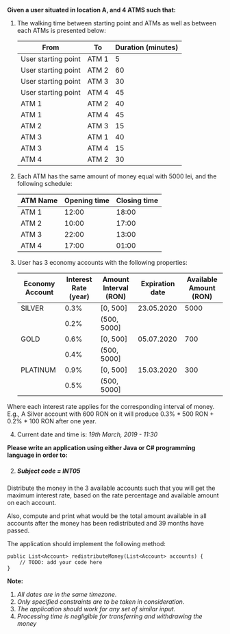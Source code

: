**Given a user situated in location A, and 4 ATMS such that:**
1. The walking time between starting point and ATMs as well as between each ATMs is presented below:

    | From                 | To           | Duration (minutes) |
    |----------------------|--------------|--------------------|
    | User starting point  | ATM 1        | 5                  |
    | User starting point  | ATM 2        | 60                 |
    | User starting point  | ATM 3        | 30                 |
    | User starting point  | ATM 4        | 45                 |
    | ATM 1                | ATM 2        | 40                 |
    | ATM 1                | ATM 4        | 45                 |
    | ATM 2                | ATM 3        | 15                 |
    | ATM 3                | ATM 1        | 40                 |
    | ATM 3                | ATM 4        | 15                 |
    | ATM 4                | ATM 2        | 30                 |

2. Each ATM has the same amount of money equal with 5000 lei, and the following schedule:

    | ATM Name | Opening time | Closing time |
    |----------|--------------|--------------|
    | ATM 1    | 12:00        | 18:00        |
    | ATM 2    | 10:00        | 17:00        |
    | ATM 3    | 22:00        | 13:00        |
    | ATM 4    | 17:00        | 01:00        |

3. User has 3 economy accounts with the following properties:


    | Economy Account |Interest Rate  (year)         | Amount Interval (RON) | Expiration date| Available Amount (RON)|
    |-----------------|------------------------------|-----------------------|----------------|-----------------------|
    | SILVER          | 0.3%                         | [0, 500]              |  23.05.2020    | 5000                  |
    |                 | 0.2%                         | (500, 5000]           |                |                       |
    | GOLD            | 0.6%                         | [0, 500]              |  05.07.2020    | 700                   |
    |                 | 0.4%                         | (500, 5000]           |                |                       |
    | PLATINUM        | 0.9%                         | [0, 500]              |  15.03.2020    | 300                   |
    |                 | 0.5%                         | (500, 5000]           |                |                       |

Where each interest rate applies for the corresponding interval of money.
E.g., A Silver account with 600 RON on it will produce 0.3% * 500 RON + 0.2% * 100 RON after one year. 
    
4. Current date and time is: *19th March, 2019 - 11:30*

**Please write an application using either Java or C# programming language in order to:**

2. <h5>Subject code = INT05 </h5>
 Distribute the money in the 3 available accounts such that you will get the maximum interest rate,
 based on the rate percentage and available amount on each account.
 
 Also, compute and print what would be the total amount available in all accounts after the money has been 
 redistributed and 39 months have passed. 
 
 The application should implement the following method:

    public List<Account> redistributeMoney(List<Account> accounts) {
        // TODO: add your code here
    }

**Note:**

1. *All dates are in the same timezone.*
2. *Only specified constraints are to be taken in consideration.*
3. *The application should work for any set of similar input.*
4. *Processing time is negligible for transferring and withdrawing the money*